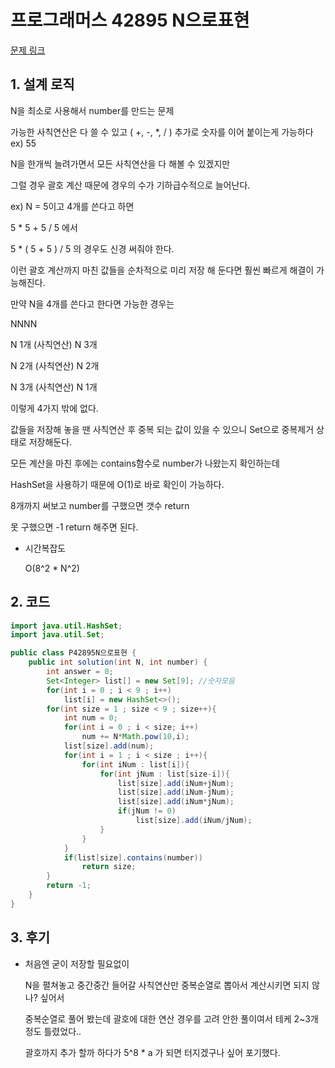 # 프로그래머스 42895 N으로표현

[문제 링크](https://programmers.co.kr/learn/courses/30/lessons/42895)



## 1. 설계 로직

N을 최소로 사용해서 number를 만드는 문제

가능한 사칙연산은 다 쓸 수 있고 ( +, -, *, / ) 추가로 숫자를 이어 붙이는게 가능하다 ex) 55

 

N을 한개씩 늘려가면서 모든 사칙연산을 다 해볼 수 있겠지만

그럴 경우 괄호 계산 때문에 경우의 수가 기하급수적으로 늘어난다.

ex) N = 5이고 4개를 쓴다고 하면

5 * 5 + 5 / 5 에서

5 * ( 5 + 5 ) / 5 의 경우도 신경 써줘야 한다.

 

이런 괄호 계산까지 마친 값들을 순차적으로 미리 저장 해 둔다면 훨씬 빠르게 해결이 가능해진다.

 

만약 N을 4개를 쓴다고 한다면 가능한 경우는

NNNN

N 1개 (사칙연산) N 3개

N 2개 (사칙연산) N 2개

N 3개 (사칙연산) N 1개

이렇게 4가지 밖에 없다.

 

값들을 저장해 놓을 땐 사칙연산 후 중복 되는 값이 있을 수 있으니 Set으로 중복제거 상태로 저장해둔다.

 

모든 계산을 마친 후에는 contains함수로 number가 나왔는지 확인하는데

HashSet을 사용하기 때문에 O(1)로 바로 확인이 가능하다.

 

8개까지 써보고 number를 구했으면 갯수 return

못 구했으면 -1 return 해주면 된다.

- 시간복잡도

  O(8^2 * N^2) 

## 2. 코드

```java
import java.util.HashSet;
import java.util.Set;

public class P42895N으로표현 {
    public int solution(int N, int number) {
        int answer = 0;
        Set<Integer> list[] = new Set[9]; //숫자모음
        for(int i = 0 ; i < 9 ; i++)
            list[i] = new HashSet<>();
        for(int size = 1 ; size < 9 ; size++){
            int num = 0;
            for(int i = 0 ; i < size; i++)
                num += N*Math.pow(10,i);
            list[size].add(num);
            for(int i = 1 ; i < size ; i++){
                for(int iNum : list[i]){
                    for(int jNum : list[size-i]){
                        list[size].add(iNum+jNum);
                        list[size].add(iNum-jNum);
                        list[size].add(iNum*jNum);
                        if(jNum != 0)
                            list[size].add(iNum/jNum);
                    }
                }
            }
            if(list[size].contains(number))
                return size;
        }
        return -1;
    }
}
```



## 3. 후기

- 처음엔 굳이 저장할 필요없이

  N을 펼쳐놓고 중간중간 들어갈 사칙연산만 중복순열로 뽑아서 계산시키면 되지 않나? 싶어서

  중복순열로 풀어 봤는데 괄호에 대한 연산 경우를 고려 안한 풀이여서 테케 2~3개 정도 틀렸었다..
  
  괄호까지 추가 할까 하다가 5^8 * a 가 되면 터지겠구나 싶어 포기했다.
